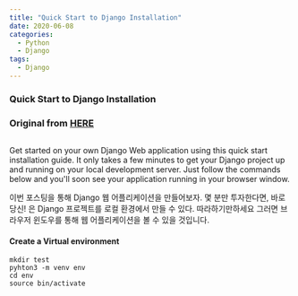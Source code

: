 ```yaml
---
title: "Quick Start to Django Installation"
date: 2020-06-08
categories:
  - Python
  - Django
tags:
  - Django
---
```



### Quick Start to Django Installation
### Original from [HERE](https://levelup.gitconnected.com/quick-start-to-django-installation-289a18d553f2)

<img src="{{ bradykim7.github.io }}/assets/images/2020/06/p1.jpg" alt="">

Get started on your own Django Web application using this quick start installation guide. It only takes a few minutes to 
get your Django project up and running on your local development server. Just follow the commands below and you'll soon 
see  your application running in your browser window.

이번 포스팅을 통해 Django 웹 어플리케이션을 만들어보자. 몇 분만 투자한다면, 바로 당신! 은 Django 프로젝트를 로컬 환경에서 만들 수 있다. 따라하기만하세요 그러면 
브라우저 윈도우를 통해 웹 어플리케이션을 볼 수 있을 것입니다.


#### Create a Virtual environment

``` shell script
mkdir test
pyhton3 -m venv env
cd env
source bin/activate

```